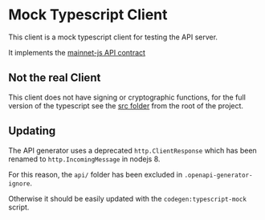 # Mock Typescript Client

This client is a mock typescript client for testing the API server.

It implements the [mainnet-js API contract](../../../mainnet-js/swagger/v0/api.yml)

## Not the real Client

This client does not have signing or cryptographic functions, for the full version of the typescript 
see the [src folder](../../../src/) from the root of the project.

## Updating 

The API generator uses a deprecated `http.ClientResponse` which has been renamed to `http.IncomingMessage` in nodejs 8.

For this reason, the `api/` folder has been excluded in `.openapi-generator-ignore`.

Otherwise it should be easily updated with the `codegen:typescript-mock` script.
